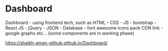 # Dashboard
Dashboard - using frontend tech, such as HTML - CSS - JS - bootstrap - React JS - jQuery - JSON - Database - font awesome icons pack CDN link - google graphs etc... (some components are in working phase)

https://shaikh-aman-github.github.io/Dashboard/

